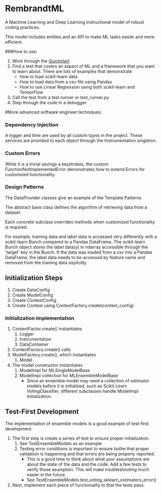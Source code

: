 # RembrandtML
A Machine Learning and Deep Learning instructional model of robust coding practices.

This model includes entities and an API to make ML tasks easier and more efficient.

###How to use:
1. Work through the [Quickstart](Quickstart.md)
1. Find a test that covers an aspect of ML and a framework that you want to learn about.  There are lots of examples that demonstrate
    * How to load scikit-learn data
    * How to load data from a csv file using Pandas
	* How to use Linear Regression using both scikit-learn and TensorFlow
2. Call the test from a test runner or test_runner.py
3. Step through the code in a debugger

#More advanced software engineer techniques:
###    Dependency Injection
A logger and time are used by all custom types in the project.  These services are provided to each object through the Instrumentation singleton.
###    Custom Errors
While it is a trivial savings a keystrokes, the custom FunctionNotImplementedError demonstrates how to extend Errors for customized functionality.
###	Design Patterns
The DataProvider classes give an example of the Template Patterns

The abstract base class defines the algorithm of retrieving data from a dataset.

Each concrete subclass overrides methods when customized functionality is required.

For example, training data and label data is accessed very differently with a scikit-learn Bunch compared to a Pandas DataFrame.  The scikit-learn Bunch object stores the label data(y) in ndarray accessible through the 'target' key in the Bunch.  If the data was loaded from a csv into a Pandas DataFrame, the label data needs to be accessed by feature name and removed from the training data explicitly.

## Initialization Steps
1. Create DataConfig
2. Create ModelConfig
3. Create ContextConfig
4. Create Context using ContextFactory.create(context_config)
### Initialization Implementation
1. ContextFactor.create() instantiates
    1. Logger
    2. Instrumentation
    3. DataContainer
2. ContextFactory.create() calls
3. ModelFactory.create(), which instantiates
    1. Model
4. The model constructor instantiates
    1. ModelImpl for MLSingleModelBase
    2. ModelImpl collection for MLEnsembleModelBase
        * Since an ensemble model may need a collection of estimator models before it is initialized, such as Scikit Learn VotingClassifier, different subclasses handle ModelImpl initialization.

## Test-First Development
The implementation of ensemble models is a good example of test-first development.
1. The first step is create a series of test to ensure proper initialization.
    1. See TestEnsembleModels as an example
    2. Testing error conditions is important to ensure bothe that proper validation is happening and that errors are being properly reported.
        * This is a good time to think about what your assumptions are about the state of the data and the code.  Add a few tests to verify those asumption.  This will make troubleshooting much easier in the future.
        * See TestEnsembleModels.test_voting_sklearn_estimators_error() 
2. Next, implement each piece of functionality to that the tests pass.
